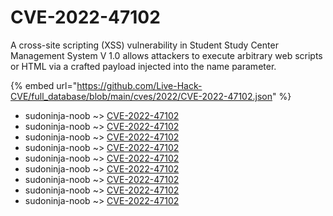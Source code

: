 # CVE-2022-47102

A cross-site scripting (XSS) vulnerability in Student Study Center Management System V 1.0 allows attackers to execute arbitrary web scripts or HTML via a crafted payload injected into the name parameter.

{% embed url="https://github.com/Live-Hack-CVE/full_database/blob/main/cves/2022/CVE-2022-47102.json" %}


* sudoninja-noob ~> [CVE-2022-47102](https://www.alice-snow.ru/2022/database/cve-2022-47102/cve-2022-47102-sudoninja-noob)
* sudoninja-noob ~> [CVE-2022-47102](https://www.alice-snow.ru/2022/database/cve-2022-47102/cve-2022-47102-sudoninja-noob)
* sudoninja-noob ~> [CVE-2022-47102](https://www.alice-snow.ru/2022/database/cve-2022-47102/cve-2022-47102-sudoninja-noob)
* sudoninja-noob ~> [CVE-2022-47102](https://www.alice-snow.ru/2022/database/cve-2022-47102/cve-2022-47102-sudoninja-noob)
* sudoninja-noob ~> [CVE-2022-47102](https://www.alice-snow.ru/2022/database/cve-2022-47102/cve-2022-47102-sudoninja-noob)
* sudoninja-noob ~> [CVE-2022-47102](https://www.alice-snow.ru/2022/database/cve-2022-47102/cve-2022-47102-sudoninja-noob)
* sudoninja-noob ~> [CVE-2022-47102](https://www.alice-snow.ru/2022/database/cve-2022-47102/cve-2022-47102-sudoninja-noob)
* sudoninja-noob ~> [CVE-2022-47102](https://www.alice-snow.ru/2022/database/cve-2022-47102/cve-2022-47102-sudoninja-noob)
* sudoninja-noob ~> [CVE-2022-47102](https://www.alice-snow.ru/2022/database/cve-2022-47102/cve-2022-47102-sudoninja-noob)